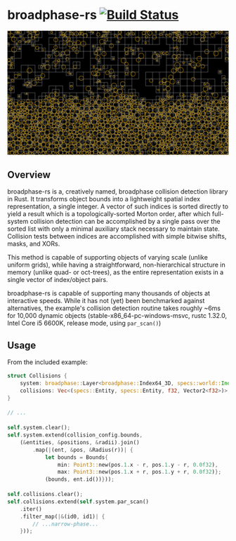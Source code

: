 # broadphase-rs [![Build Status](https://travis-ci.org/zvxryb/broadphase-rs.svg?branch=master)](https://travis-ci.org/zvxryb/broadphase-rs)

![Collision Grid](docs/images/example_with_grid.png)

## Overview

broadphase-rs is a, creatively named, broadphase collision detection library in Rust.  It transforms object bounds
into a lightweight spatial index representation, a single integer.  A vector of such indices is sorted directly to
yield a result which is a topologically-sorted Morton order, after which full-system collision detection can be
accomplished by a single pass over the sorted list with only a minimal auxiliary stack necessary to maintain state.
Collision tests between indices are accomplished with simple bitwise shifts, masks, and XORs.

This method is capable of supporting objects of varying scale (unlike uniform grids), while having a straightforward,
non-hierarchical structure in memory (unlike quad- or oct-trees), as the entire representation exists in a single
vector of index/object pairs.

broadphase-rs is capable of supporting many thousands of objects at interactive speeds.  While it has not (yet) been
benchmarked against alternatives, the example's collision detection routine takes roughly ~6ms for 10,000 dynamic
objects (stable-x86_64-pc-windows-msvc, rustc 1.32.0, Intel Core i5 6600K, release mode, using `par_scan()`)

## Usage

From the included example:

```rust
struct Collisions {
    system: broadphase::Layer<broadphase::Index64_3D, specs::world::Index>,
    collisions: Vec<(specs::Entity, specs::Entity, f32, Vector2<f32>)>,
}

// ...

self.system.clear();
self.system.extend(collision_config.bounds,
    (&entities, &positions, &radii).join()
        .map(|(ent, &pos, &Radius(r))| {
            let bounds = Bounds{
                min: Point3::new(pos.1.x - r, pos.1.y - r, 0.0f32),
                max: Point3::new(pos.1.x + r, pos.1.y + r, 0.0f32)};
            (bounds, ent.id())}));

self.collisions.clear();
self.collisions.extend(self.system.par_scan()
    .iter()
    .filter_map(|&(id0, id1)| {
        // ...narrow-phase...
    }));
```